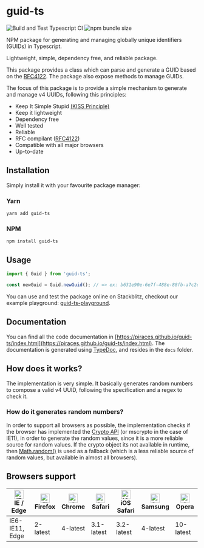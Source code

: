 # guid-ts

![Build and Test Typescript CI](https://github.com/piraces/guid-ts/workflows/Build%20and%20Test%20Typescript%20CI/badge.svg?branch=master) ![npm bundle size](https://img.shields.io/bundlephobia/min/guid-ts)

NPM package for generating and managing globally unique identifiers (GUIDs) in Typescript.

Lightweight, simple, dependency free, and reliable package.

This package provides a class which can parse and generate a GUID based on the [RFC4122](https://www.ietf.org/rfc/rfc4122.txt).
The package also expose methods to manage GUIDs.

The focus of this package is to provide a simple mechanism to generate and manage v4 UUIDs, following this principles:
- Keep It Simple Stupid [(KISS Principle)](https://en.wikipedia.org/wiki/KISS_principle)
- Keep it lightweight
- Dependency free
- Well tested
- Reliable
- RFC compilant ([RFC4122](https://www.ietf.org/rfc/rfc4122.txt))
- Compatible with all major browsers
- Up-to-date

## Installation

Simply install it with your favourite package manager:

### Yarn

```shell
yarn add guid-ts
```

### NPM

```shell
npm install guid-ts
```

## Usage

```typescript
import { Guid } from 'guid-ts';

const newGuid = Guid.newGuid(); // => ex: b631e90e-6e7f-488e-88fb-a7c2ef44bb8d
```

You can use and test the package online on Stackblitz, checkout our example playground: [guid-ts-playground](https://stackblitz.com/edit/guid-ts-playground).

## Documentation

You can find all the code documentation in [https://piraces.github.io/guid-ts/index.html](https://piraces.github.io/guid-ts/index.html).
The documentation is generated using [TypeDoc](https://typedoc.org/), and resides in the `docs` folder. 

## How does it works?

The implementation is very simple. It basically generates random numbers to compose a valid v4 UUID, following the specification and a regex to check it.

### How do it generates random numbers?

In order to support all browsers as possible, the implementation checks if the browser has implemented the [Crypto API](https://caniuse.com/#feat=mdn-api_crypto_getrandomvalues) (or mscrypto in the case of IE11), in order to generate the random values, since it is a more reliable source for random values. If the crypto object its not available in runtime, then [Math.random()](https://caniuse.com/#feat=mdn-javascript_builtins_math_random) is used as a fallback (which is a less reliable source of random values, but available in almost all browsers).

## Browsers support

| [<img src="https://raw.githubusercontent.com/alrra/browser-logos/master/src/edge/edge_48x48.png" alt="IE / Edge" width="24px" height="24px" />](http://godban.github.io/browsers-support-badges/)<br/>IE / Edge | [<img src="https://raw.githubusercontent.com/alrra/browser-logos/master/src/firefox/firefox_48x48.png" alt="Firefox" width="24px" height="24px" />](http://godban.github.io/browsers-support-badges/)<br/>Firefox | [<img src="https://raw.githubusercontent.com/alrra/browser-logos/master/src/chrome/chrome_48x48.png" alt="Chrome" width="24px" height="24px" />](http://godban.github.io/browsers-support-badges/)<br/>Chrome | [<img src="https://raw.githubusercontent.com/alrra/browser-logos/master/src/safari/safari_48x48.png" alt="Safari" width="24px" height="24px" />](http://godban.github.io/browsers-support-badges/)<br/>Safari | [<img src="https://raw.githubusercontent.com/alrra/browser-logos/master/src/safari-ios/safari-ios_48x48.png" alt="iOS Safari" width="24px" height="24px" />](http://godban.github.io/browsers-support-badges/)<br/>iOS Safari | [<img src="https://raw.githubusercontent.com/alrra/browser-logos/master/src/samsung-internet/samsung-internet_48x48.png" alt="Samsung" width="24px" height="24px" />](http://godban.github.io/browsers-support-badges/)<br/>Samsung | [<img src="https://raw.githubusercontent.com/alrra/browser-logos/master/src/opera/opera_48x48.png" alt="Opera" width="24px" height="24px" />](http://godban.github.io/browsers-support-badges/)<br/>Opera |
| --------- | --------- | --------- | --------- | --------- | --------- | --------- |
| IE6-IE11, Edge | 2-latest | 4-latest | 3.1-latest | 3.2-latest | 4-latest | 10-latest
